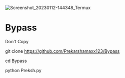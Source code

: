 ![Screenshot_20230112-144348_Termux](https://user-images.githubusercontent.com/92394796/212026312-de413b77-5848-4192-98bf-b0df7455ba15.png)
# Bypass
Don't Copy


git clone https://github.com/Prekarshamaxx123/Bypass


cd Bypass


python Preksh.py
